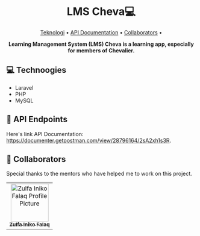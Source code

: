 <h1 align="center" style="font-weight: bold;">LMS Cheva💻</h1>

<p align="center">
 <a href="#technologies">Teknologi</a> • 
 <a href="#routes">API Documentation</a> •
 <a href="#colab">Collaborators</a> •
<!--  <a href="#started">Getting Started</a> • 
 <a href="#contribute">Contribute</a> -->
</p>

<p align="center">
    <b>Learning Management System (LMS) Cheva is a learning app, especially for members of Chevalier.</b>
</p>

<h2 id="technologies">💻 Technoogies</h2>

- Laravel
- PHP
- MySQL

<h2 id="routes">📍 API Endpoints</h2>

Here's link API Documentation: https://documenter.getpostman.com/view/28796164/2sA2xh1s3R.

<h2 id="colab">🤝 Collaborators</h2>

Special thanks to the mentors who have helped me to work on this project.

<table>
  <tr>
    <td align="center">
      <a href="https://github.com/mrzf833" target="_blank">
        <img src="https://avatars.githubusercontent.com/u/45997345?v=4" width="100px;" alt=" Zulfa Iniko Falaq Profile Picture"/><br>
        <sub>
          <b>Zulfa Iniko Falaq </b>
        </sub>
      </a>
    </td>
  </tr>
</table>

<!--
<h2 id="started">🚀 Getting started</h2>

Here you describe how to run your project locally

<h3>Prerequisites</h3>

Here you list all prerequisites necessary for running your project. For example:

- [NodeJS](https://github.com/)
- [Git 2](https://github.com)

<h3>Cloning</h3>

How to clone your project

```bash
git clone your-project-url-in-github
```

<h3>Config .env variables</h2>

Use the `.env.example` as reference to create your configuration file `.env` with your AWS Credentials

```yaml
NODE_AWS_REGION=us-east-1
NODE_AWS_KEY_ID={YOUR_AWS_KEY_ID}
NODE_AWS_SECRET={YOUR_AWS_SECRET}
```

<h3>Starting</h3>

How to start your project

```bash
cd project-name
npm some-command-to-run
```

<h2 id="routes">📍 API Endpoints</h2>

Here you can list the main routes of your API, and what are their expected request bodies.
​
| route               | description                                          
|----------------------|-----------------------------------------------------
| <kbd>GET /authenticate</kbd>     | retrieves user info see [response details](#get-auth-detail)
| <kbd>POST /authenticate</kbd>     | authenticate user into the api see [request details](#post-auth-detail)

<h3 id="get-auth-detail">GET /authenticate</h3>

**RESPONSE**
```json
{
  "name": "Fernanda Kipper",
  "age": 20,
  "email": "her-email@gmail.com"
}
```

<h3 id="post-auth-detail">POST /authenticate</h3>

**REQUEST**
```json
{
  "username": "fernandakipper",
  "password": "4444444"
}
```

**RESPONSE**
```json
{
  "token": "OwoMRHsaQwyAgVoc3OXmL1JhMVUYXGGBbCTK0GBgiYitwQwjf0gVoBmkbuyy0pSi"
}
```

<h2 id="contribute">📫 Contribute</h2>

Here you will explain how other developers can contribute to your project. For example, explaining how can create their branches, which patterns to follow and how to open an pull request

1. `git clone https://github.com/Fernanda-Kipper/text-editor.git`
2. `git checkout -b feature/NAME`
3. Follow commit patterns
4. Open a Pull Request explaining the problem solved or feature made, if exists, append screenshot of visual modifications and wait for the review!

<h3>Documentations that might help</h3>

[📝 How to create a Pull Request](https://www.atlassian.com/br/git/tutorials/making-a-pull-request)

[💾 Commit pattern](https://gist.github.com/joshbuchea/6f47e86d2510bce28f8e7f42ae84c716)   
-->
